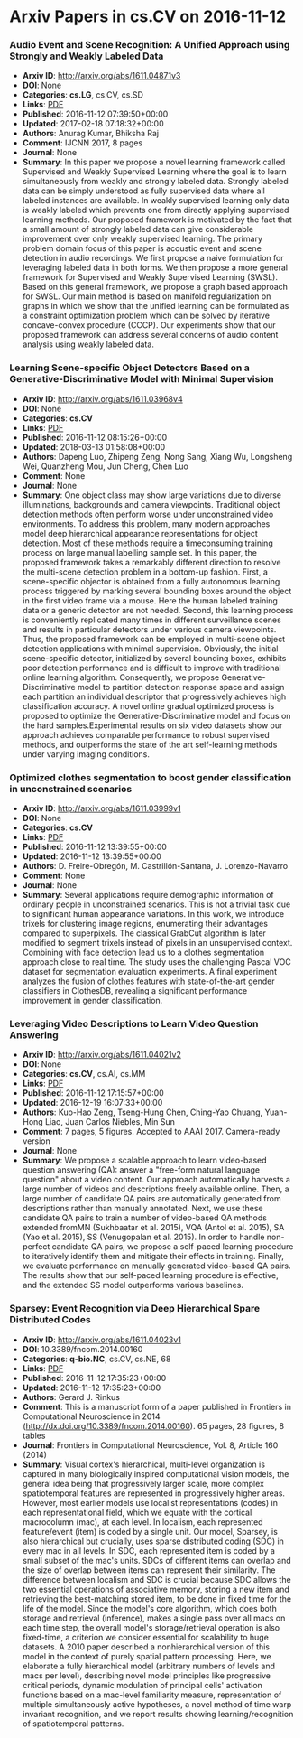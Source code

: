 # Arxiv Papers in cs.CV on 2016-11-12
### Audio Event and Scene Recognition: A Unified Approach using Strongly and Weakly Labeled Data
- **Arxiv ID**: http://arxiv.org/abs/1611.04871v3
- **DOI**: None
- **Categories**: **cs.LG**, cs.CV, cs.SD
- **Links**: [PDF](http://arxiv.org/pdf/1611.04871v3)
- **Published**: 2016-11-12 07:39:50+00:00
- **Updated**: 2017-02-18 07:18:32+00:00
- **Authors**: Anurag Kumar, Bhiksha Raj
- **Comment**: IJCNN 2017, 8 pages
- **Journal**: None
- **Summary**: In this paper we propose a novel learning framework called Supervised and Weakly Supervised Learning where the goal is to learn simultaneously from weakly and strongly labeled data. Strongly labeled data can be simply understood as fully supervised data where all labeled instances are available. In weakly supervised learning only data is weakly labeled which prevents one from directly applying supervised learning methods. Our proposed framework is motivated by the fact that a small amount of strongly labeled data can give considerable improvement over only weakly supervised learning. The primary problem domain focus of this paper is acoustic event and scene detection in audio recordings. We first propose a naive formulation for leveraging labeled data in both forms. We then propose a more general framework for Supervised and Weakly Supervised Learning (SWSL). Based on this general framework, we propose a graph based approach for SWSL. Our main method is based on manifold regularization on graphs in which we show that the unified learning can be formulated as a constraint optimization problem which can be solved by iterative concave-convex procedure (CCCP). Our experiments show that our proposed framework can address several concerns of audio content analysis using weakly labeled data.



### Learning Scene-specific Object Detectors Based on a Generative-Discriminative Model with Minimal Supervision
- **Arxiv ID**: http://arxiv.org/abs/1611.03968v4
- **DOI**: None
- **Categories**: **cs.CV**
- **Links**: [PDF](http://arxiv.org/pdf/1611.03968v4)
- **Published**: 2016-11-12 08:15:26+00:00
- **Updated**: 2018-03-13 01:58:08+00:00
- **Authors**: Dapeng Luo, Zhipeng Zeng, Nong Sang, Xiang Wu, Longsheng Wei, Quanzheng Mou, Jun Cheng, Chen Luo
- **Comment**: None
- **Journal**: None
- **Summary**: One object class may show large variations due to diverse illuminations, backgrounds and camera viewpoints. Traditional object detection methods often perform worse under unconstrained video environments. To address this problem, many modern approaches model deep hierarchical appearance representations for object detection. Most of these methods require a timeconsuming training process on large manual labelling sample set. In this paper, the proposed framework takes a remarkably different direction to resolve the multi-scene detection problem in a bottom-up fashion. First, a scene-specific objector is obtained from a fully autonomous learning process triggered by marking several bounding boxes around the object in the first video frame via a mouse. Here the human labeled training data or a generic detector are not needed. Second, this learning process is conveniently replicated many times in different surveillance scenes and results in particular detectors under various camera viewpoints. Thus, the proposed framework can be employed in multi-scene object detection applications with minimal supervision. Obviously, the initial scene-specific detector, initialized by several bounding boxes, exhibits poor detection performance and is difficult to improve with traditional online learning algorithm. Consequently, we propose Generative-Discriminative model to partition detection response space and assign each partition an individual descriptor that progressively achieves high classification accuracy. A novel online gradual optimized process is proposed to optimize the Generative-Discriminative model and focus on the hard samples.Experimental results on six video datasets show our approach achieves comparable performance to robust supervised methods, and outperforms the state of the art self-learning methods under varying imaging conditions.



### Optimized clothes segmentation to boost gender classification in unconstrained scenarios
- **Arxiv ID**: http://arxiv.org/abs/1611.03999v1
- **DOI**: None
- **Categories**: **cs.CV**
- **Links**: [PDF](http://arxiv.org/pdf/1611.03999v1)
- **Published**: 2016-11-12 13:39:55+00:00
- **Updated**: 2016-11-12 13:39:55+00:00
- **Authors**: D. Freire-Obregón, M. Castrillón-Santana, J. Lorenzo-Navarro
- **Comment**: None
- **Journal**: None
- **Summary**: Several applications require demographic information of ordinary people in unconstrained scenarios. This is not a trivial task due to significant human appearance variations. In this work, we introduce trixels for clustering image regions, enumerating their advantages compared to superpixels. The classical GrabCut algorithm is later modified to segment trixels instead of pixels in an unsupervised context. Combining with face detection lead us to a clothes segmentation approach close to real time. The study uses the challenging Pascal VOC dataset for segmentation evaluation experiments. A final experiment analyzes the fusion of clothes features with state-of-the-art gender classifiers in ClothesDB, revealing a significant performance improvement in gender classification.



### Leveraging Video Descriptions to Learn Video Question Answering
- **Arxiv ID**: http://arxiv.org/abs/1611.04021v2
- **DOI**: None
- **Categories**: **cs.CV**, cs.AI, cs.MM
- **Links**: [PDF](http://arxiv.org/pdf/1611.04021v2)
- **Published**: 2016-11-12 17:15:57+00:00
- **Updated**: 2016-12-19 16:07:33+00:00
- **Authors**: Kuo-Hao Zeng, Tseng-Hung Chen, Ching-Yao Chuang, Yuan-Hong Liao, Juan Carlos Niebles, Min Sun
- **Comment**: 7 pages, 5 figures. Accepted to AAAI 2017. Camera-ready version
- **Journal**: None
- **Summary**: We propose a scalable approach to learn video-based question answering (QA): answer a "free-form natural language question" about a video content. Our approach automatically harvests a large number of videos and descriptions freely available online. Then, a large number of candidate QA pairs are automatically generated from descriptions rather than manually annotated. Next, we use these candidate QA pairs to train a number of video-based QA methods extended fromMN (Sukhbaatar et al. 2015), VQA (Antol et al. 2015), SA (Yao et al. 2015), SS (Venugopalan et al. 2015). In order to handle non-perfect candidate QA pairs, we propose a self-paced learning procedure to iteratively identify them and mitigate their effects in training. Finally, we evaluate performance on manually generated video-based QA pairs. The results show that our self-paced learning procedure is effective, and the extended SS model outperforms various baselines.



### Sparsey: Event Recognition via Deep Hierarchical Spare Distributed Codes
- **Arxiv ID**: http://arxiv.org/abs/1611.04023v1
- **DOI**: 10.3389/fncom.2014.00160
- **Categories**: **q-bio.NC**, cs.CV, cs.NE, 68
- **Links**: [PDF](http://arxiv.org/pdf/1611.04023v1)
- **Published**: 2016-11-12 17:35:23+00:00
- **Updated**: 2016-11-12 17:35:23+00:00
- **Authors**: Gerard J. Rinkus
- **Comment**: This is a manuscript form of a paper published in Frontiers in
  Computational Neuroscience in 2014
  (http://dx.doi.org/10.3389/fncom.2014.00160). 65 pages, 28 figures, 8 tables
- **Journal**: Frontiers in Computational Neuroscience, Vol. 8, Article 160
  (2014)
- **Summary**: Visual cortex's hierarchical, multi-level organization is captured in many biologically inspired computational vision models, the general idea being that progressively larger scale, more complex spatiotemporal features are represented in progressively higher areas. However, most earlier models use localist representations (codes) in each representational field, which we equate with the cortical macrocolumn (mac), at each level. In localism, each represented feature/event (item) is coded by a single unit. Our model, Sparsey, is also hierarchical but crucially, uses sparse distributed coding (SDC) in every mac in all levels. In SDC, each represented item is coded by a small subset of the mac's units. SDCs of different items can overlap and the size of overlap between items can represent their similarity. The difference between localism and SDC is crucial because SDC allows the two essential operations of associative memory, storing a new item and retrieving the best-matching stored item, to be done in fixed time for the life of the model. Since the model's core algorithm, which does both storage and retrieval (inference), makes a single pass over all macs on each time step, the overall model's storage/retrieval operation is also fixed-time, a criterion we consider essential for scalability to huge datasets. A 2010 paper described a nonhierarchical version of this model in the context of purely spatial pattern processing. Here, we elaborate a fully hierarchical model (arbitrary numbers of levels and macs per level), describing novel model principles like progressive critical periods, dynamic modulation of principal cells' activation functions based on a mac-level familiarity measure, representation of multiple simultaneously active hypotheses, a novel method of time warp invariant recognition, and we report results showing learning/recognition of spatiotemporal patterns.




